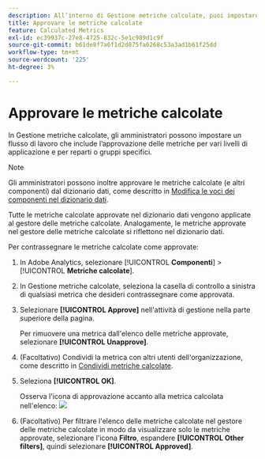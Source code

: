 ```yaml
---
description: All’interno di Gestione metriche calcolate, puoi impostare un flusso di lavoro che includa l’approvazione delle metriche per vari livelli di applicazione e per reparti o gruppi specifici.
title: Approvare le metriche calcolate
feature: Calculated Metrics
exl-id: ec39937c-27e8-4725-832c-5e1c989d1c9f
source-git-commit: b61de8f7a6f1d2d875fa6268c53a3ad1b61f25dd
workflow-type: tm+mt
source-wordcount: '225'
ht-degree: 3%

---
```


# Approvare le metriche calcolate

In Gestione metriche calcolate, gli amministratori possono impostare un flusso di lavoro che include l’approvazione delle metriche per vari livelli di applicazione e per reparti o gruppi specifici.

>[!NOTE]
>
>Gli amministratori possono inoltre approvare le metriche calcolate (e altri componenti) dal dizionario dati, come descritto in [Modifica le voci dei componenti nel dizionario dati](/help/analyze/analysis-workspace/components/data-dictionary/edit-entries-data-dictionary.md).
>
>Tutte le metriche calcolate approvate nel dizionario dati vengono applicate al gestore delle metriche calcolate. Analogamente, le metriche approvate nel gestore delle metriche calcolate si riflettono nel dizionario dati.

Per contrassegnare le metriche calcolate come approvate:

1. In Adobe Analytics, selezionare [!UICONTROL **Componenti**] > [!UICONTROL **Metriche calcolate**].

1. In Gestione metriche calcolate, seleziona la casella di controllo a sinistra di qualsiasi metrica che desideri contrassegnare come approvata.

1. Selezionare **[!UICONTROL Approve]** nell&#39;attività di gestione nella parte superiore della pagina.

   Per rimuovere una metrica dall&#39;elenco delle metriche approvate, selezionare **[!UICONTROL Unapprove]**.

1. (Facoltativo) Condividi la metrica con altri utenti dell&#39;organizzazione, come descritto in [Condividi metriche calcolate](/help/components/c-calcmetrics/c-workflow/cm-workflow/cm-sharing.md).

1. Seleziona **[!UICONTROL OK]**.

   Osserva l&#39;icona di approvazione accanto alla metrica calcolata nell&#39;elenco: ![](https://spectrum.adobe.com/static/icons/workflow_18/Smock_CheckmarkCircle_18_N.svg)

1. (Facoltativo) Per filtrare l&#39;elenco delle metriche calcolate nel gestore delle metriche calcolate in modo da visualizzare solo le metriche approvate, selezionare l&#39;icona **Filtro**, espandere **[!UICONTROL Other filters]**, quindi selezionare **[!UICONTROL Approved]**.
